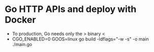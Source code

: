 # Go HTTP APIs and deploy with Docker
- To production, Go needs only the > binary <
- CGO_ENABLED=0 GOOS=linux go build -ldflags="-w -s" -o main ./main.go